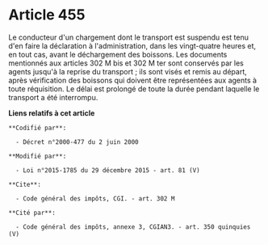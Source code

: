 # Article 455

Le conducteur d'un chargement dont le transport est suspendu est tenu d'en faire la déclaration à l'administration, dans les
vingt-quatre heures et, en tout cas, avant le déchargement des boissons. Les documents mentionnés aux articles 302 M bis et
302 M ter sont conservés par les agents jusqu'à la reprise du transport ; ils sont visés et remis au départ, après
vérification des boissons qui doivent être représentées aux agents à toute réquisition. Le délai est prolongé de toute la
durée pendant laquelle le transport a été interrompu.

**Liens relatifs à cet article**

	**Codifié par**:

	  - Décret n°2000-477 du 2 juin 2000

	**Modifié par**:

	  - Loi n°2015-1785 du 29 décembre 2015 - art. 81 (V)

	**Cite**:

	  - Code général des impôts, CGI. - art. 302 M

	**Cité par**:

	  - Code général des impôts, annexe 3, CGIAN3. - art. 350 quinquies (V)
